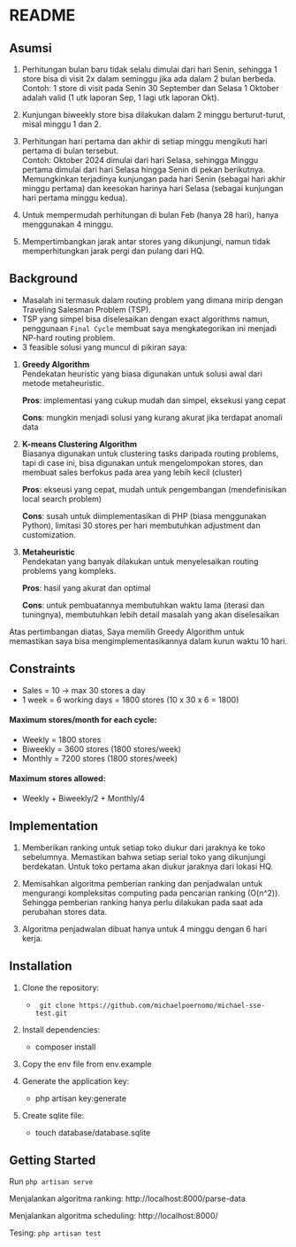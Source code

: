 # README

## Asumsi

1. Perhitungan bulan baru tidak selalu dimulai dari hari Senin, sehingga 1 store bisa di visit 2x dalam seminggu jika ada dalam 2 bulan berbeda.  
   Contoh: 1 store di visit pada Senin 30 September dan Selasa 1 Oktober adalah valid (1 utk laporan Sep, 1 lagi utk laporan Okt).
2. Kunjungan biweekly store bisa dilakukan dalam 2 minggu berturut-turut, misal minggu 1 dan 2.

3. Perhitungan hari pertama dan akhir di setiap minggu mengikuti hari pertama di bulan tersebut.  
   Contoh: Oktober 2024 dimulai dari hari Selasa, sehingga Minggu pertama dimulai dari hari Selasa hingga Senin di pekan berikutnya. Memungkinkan terjadinya kunjungan pada hari Senin (sebagai hari akhir minggu pertama) dan keesokan harinya hari Selasa (sebagai kunjungan hari pertama minggu kedua).

4. Untuk mempermudah perhitungan di bulan Feb (hanya 28 hari), hanya menggunakan 4 minggu.

5. Mempertimbangkan jarak antar stores yang dikunjungi, namun tidak memperhitungkan jarak pergi dan pulang dari HQ.

## Background

- Masalah ini termasuk dalam routing problem yang dimana mirip dengan Traveling Salesman Problem (TSP).
- TSP yang simpel bisa diselesaikan dengan exact algorithms namun, penggunaan `Final Cycle` membuat saya mengkategorikan ini menjadi NP-hard routing problem.
- 3 feasible solusi yang muncul di pikiran saya:

1. **Greedy Algorithm**  
   Pendekatan heuristic yang biasa digunakan untuk solusi awal dari metode metaheuristic.

   **Pros**: implementasi yang cukup mudah dan simpel, eksekusi yang cepat

   **Cons**: mungkin menjadi solusi yang kurang akurat jika terdapat anomali data

2. **K-means Clustering Algorithm**  
   Biasanya digunakan untuk clustering tasks daripada routing problems, tapi di case ini, bisa digunakan untuk mengelompokan stores, dan membuat sales berfokus pada area yang lebih kecil (cluster)

   **Pros**: ekseusi yang cepat, mudah untuk pengembangan (mendefinisikan local search problem)

   **Cons**: susah untuk diimplementasikan di PHP (biasa menggunakan Python), limitasi 30 stores per hari membutuhkan adjustment dan customization.

3. **Metaheuristic**  
   Pendekatan yang banyak dilakukan untuk menyelesaikan routing problems yang kompleks.

   **Pros**: hasil yang akurat dan optimal

   **Cons**: untuk pembuatannya membutuhkan waktu lama (iterasi dan tuningnya), membutuhkan lebih detail masalah yang akan diselesaikan

Atas pertimbangan diatas, Saya memilih Greedy Algorithm untuk memastikan saya bisa mengimplementasikannya dalam kurun waktu 10 hari.

## Constraints

- Sales = 10 -> max 30 stores a day
- 1 week = 6 working days = 1800 stores (10 x 30 x 6 = 1800)

#### Maximum stores/month for each cycle:

- Weekly = 1800 stores
- Biweekly = 3600 stores (1800 stores/week)
- Monthly = 7200 stores (1800 stores/week)

#### Maximum stores allowed:

- Weekly + Biweekly/2 + Monthly/4

## Implementation

1. Memberikan ranking untuk setiap toko diukur dari jaraknya ke toko sebelumnya. Memastikan bahwa setiap serial toko yang dikunjungi berdekatan. Untuk toko pertama akan diukur jaraknya dari lokasi HQ.

2. Memisahkan algoritma pemberian ranking dan penjadwalan untuk mengurangi kompleksitas computing pada pencarian ranking (O(n^2)). Sehingga pemberian ranking hanya perlu dilakukan pada saat ada perubahan stores data.

3. Algoritma penjadwalan dibuat hanya untuk 4 minggu dengan 6 hari kerja.

## Installation

1. Clone the repository:

   - ` git clone https://github.com/michaelpoernomo/michael-sse-test.git`

2. Install dependencies:

   - composer install

3. Copy the env file from env.example

4. Generate the application key:

   - php artisan key:generate

5. Create sqlite file:

   - touch database/database.sqlite

## Getting Started

Run `php artisan serve`

Menjalankan algoritma ranking: http://localhost:8000/parse-data

Menjalankan algoritma scheduling: http://localhost:8000/

Tesing: `php artisan test`
